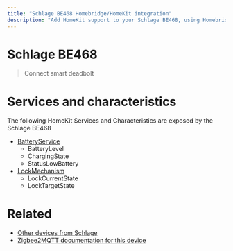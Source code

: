 ```yaml
---
title: "Schlage BE468 Homebridge/HomeKit integration"
description: "Add HomeKit support to your Schlage BE468, using Homebridge, Zigbee2MQTT and homebridge-z2m."
---
```

<!---
This file has been GENERATED using src/docgen/docgen.ts
DO NOT EDIT THIS FILE MANUALLY!
-->
# Schlage BE468
> Connect smart deadbolt


# Services and characteristics
The following HomeKit Services and Characteristics are exposed by
the Schlage BE468

* [BatteryService](../../battery.md)
  * BatteryLevel
  * ChargingState
  * StatusLowBattery
* [LockMechanism](../../lock.md)
  * LockCurrentState
  * LockTargetState


# Related
* [Other devices from Schlage](../index.md#schlage)
* [Zigbee2MQTT documentation for this device](https://www.zigbee2mqtt.io/devices/BE468.html)